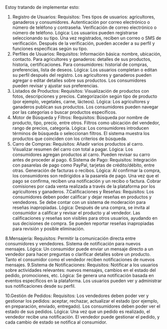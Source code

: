 Estoy tratando de implementar esto:

1.	Registro de Usuarios:
	Requisitos:
	Tres tipos de usuarios: agricultores, ganaderos y consumidores.
	Autenticación por correo electrónico o número de teléfono y contraseña.
	Verificación de correo electrónico o número de teléfono.
	Lógica:
	Los usuarios pueden registrarse seleccionando su tipo.
	Una vez registrados, reciben un correo o SMS de verificación.
	Después de la verificación, pueden acceder a su perfil y funciones específicas según su tipo.
2.	Perfiles de Usuarios:
	Requisitos:
	Información básica: nombre, ubicación, contacto.
	Para agricultores y ganaderos: detalles de sus productos, historia, certificaciones.
	Para consumidores: historial de compras, preferencias, lista de deseos.
	Lógica:
	Los usuarios completan o editan su perfil después del registro.
	Los agricultores y ganaderos pueden agregar o editar detalles sobre sus productos.
	Los consumidores pueden revisar y ajustar sus preferencias.
3.	Listados de Productos:
	Requisitos:
	Visualización de productos con fotos, descripciones y precios.
	Categorización según tipo de producto (por ejemplo, vegetales, carne, lácteos).
	Lógica:
	Los agricultores y ganaderos publican sus productos.
	Los consumidores pueden navegar por las categorías o buscar productos específicos.
4.	Motor de Búsqueda y Filtros:
	Requisitos:
	Búsqueda por nombre de producto, tipo, precio, entre otros.
	Filtros como ubicación del vendedor, rango de precios, categoría.
	Lógica:
	Los consumidores introducen términos de búsqueda o seleccionan filtros.
	El sistema muestra los productos que coinciden con los criterios de búsqueda.
5.	Carro de Compras:
	Requisitos:
	Añadir varios productos al carro.
	Visualizar resumen del carro con total a pagar.
	Lógica:
	Los consumidores agregan productos al carro.
	Pueden revisar su carro antes de proceder al pago.
6.Sistema de Pago:
	Requisitos:
	Integración con pasarelas de pago como PayPal, tarjetas de crédito/débito, entre otras.
	Generación de facturas o recibos.
	Lógica:
	Al confirmar la compra, los consumidores son redirigidos a la pasarela de pago.
	Una vez que el pago se confirma, reciben una notificación y un recibo o factura.
	Cobrar comisiones por cada venta realizada a través de la plataforma por los agricultores y ganaderos.
7.Calificaciones y Reseñas:
	Requisitos:
	Los consumidores deben poder calificar y dejar reseñas en productos y vendedores.
	Se debe contar con un sistema de moderación para reseñas inapropiadas.
	Lógica:
	Después de una compra, se invita al consumidor a calificar y revisar el producto y al vendedor.
	Las calificaciones y reseñas son visibles para otros usuarios, ayudando en sus decisiones de compra.
	Se pueden reportar reseñas inapropiadas para revisión y posible eliminación.

8.Mensajería:
	Requisitos:
	Permitir la comunicación directa entre consumidores y vendedores.
	Sistema de notificación para nuevos mensajes.
	Lógica:
	Un consumidor puede enviar un mensaje directo a un vendedor para hacer preguntas o clarificar detalles sobre un producto.
	Tanto el consumidor como el vendedor reciben notificaciones de nuevos mensajes.
9.Sistema de Notificaciones:
	Requisitos:
	Notificar a los usuarios sobre actividades relevantes: nuevos mensajes, cambios en el estado del pedido, promociones, etc.
	Lógica:
	Se genera una notificación basada en eventos específicos en la plataforma.
	Los usuarios pueden ver y administrar sus notificaciones desde su perfil.

10.Gestión de Pedidos:
	Requisitos:
	Los vendedores deben poder ver y gestionar los pedidos: aceptar, rechazar, actualizar el estado (por ejemplo, en preparación, enviado, entregado).
	Los consumidores deben poder ver el estado de sus pedidos.
	Lógica:
	Una vez que un pedido es realizado, el vendedor recibe una notificación.
	El vendedor puede gestionar el pedido, y cada cambio de estado se notifica al consumidor.
